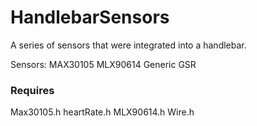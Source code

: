 # HandlebarSensors
A series of sensors that were integrated into a handlebar.

Sensors:
MAX30105
MLX90614
Generic GSR

### Requires ###
Max30105.h
heartRate.h
MLX90614.h
Wire.h
